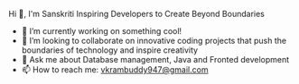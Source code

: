  Hi 👋, I'm Sanskriti
Inspiring Developers to Create Beyond Boundaries

- 🔭 I’m currently working on something cool!
- 👯 I’m looking to collaborate on innovative coding projects that push the boundaries of technology and inspire creativity
- 💬 Ask me about Database management, Java and Fronted development 
- 📫 How to reach me: vkrambuddy947@gmail.com
